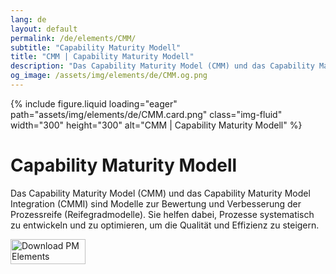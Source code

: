 ```yaml
---
lang: de
layout: default
permalink: /de/elements/CMM/
subtitle: "Capability Maturity Modell"
title: "CMM | Capability Maturity Modell"
description: "Das Capability Maturity Model (CMM) und das Capability Maturity Model Integration (CMMI) sind Modelle zur Bewertung und Verbesserung der Prozessreife (Reifegradmodelle). Sie helfen dabei, Prozesse systematisch zu entwickeln und zu optimieren, um die Qualität und Effizienz zu steigern."
og_image: /assets/img/elements/de/CMM.og.png
---
```


{% include figure.liquid loading="eager" path="assets/img/elements/de/CMM.card.png" class="img-fluid" width="300" height="300" alt="CMM | Capability Maturity Modell" %}

# Capability Maturity Modell

Das Capability Maturity Model (CMM) und das Capability Maturity Model Integration (CMMI) sind Modelle zur Bewertung und Verbesserung der Prozessreife (Reifegradmodelle). Sie helfen dabei, Prozesse systematisch zu entwickeln und zu optimieren, um die Qualität und Effizienz zu steigern.

<a href="https://apps.apple.com/app/apple-store/id6738084498?pt=127441684&ct=website&mt=8">
  <img src="{{ "assets/img/en/appstore.png" | relative_url }}" width="120" height="40" alt="Download PM Elements">
</a>
